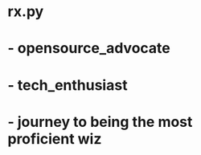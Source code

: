 # rx.py
# - opensource_advocate
# - tech_enthusiast 
# - journey to being the most proficient wiz

<!--

: opensource_advocate
: tech_enthusiast 
: journey to being the most proficient wiz

-->
